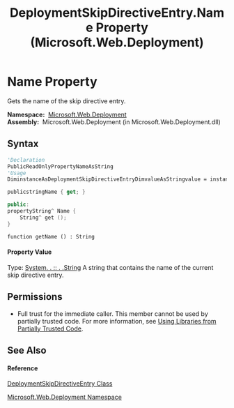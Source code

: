 ﻿---
title: DeploymentSkipDirectiveEntry.Name Property  (Microsoft.Web.Deployment)
TOCTitle: Name Property
ms:assetid: P:Microsoft.Web.Deployment.DeploymentSkipDirectiveEntry.Name
ms:mtpsurl: https://msdn.microsoft.com/en-us/library/microsoft.web.deployment.deploymentskipdirectiveentry.name(v=VS.90)
ms:contentKeyID: 20209058
ms.date: 05/02/2012
mtps_version: v=VS.90
f1_keywords:
- Microsoft.Web.Deployment.DeploymentSkipDirectiveEntry.Name
- Microsoft.Web.Deployment.DeploymentSkipDirectiveEntry.get_Name
dev_langs:
- CSharp
- JScript
- VB
- c++
api_location:
- Microsoft.Web.Deployment.dll
api_name:
- Microsoft.Web.Deployment.DeploymentSkipDirectiveEntry.get_Name
- Microsoft.Web.Deployment.DeploymentSkipDirectiveEntry.Name
api_type:
- Managed
topic_type:
- apiref
- kbSyntax
product_family_name: VS
ROBOTS: INDEX,FOLLOW
---

# Name Property

Gets the name of the skip directive entry.

**Namespace:**  [Microsoft.Web.Deployment](microsoft-web-deployment-namespace.md)  
**Assembly:**  Microsoft.Web.Deployment (in Microsoft.Web.Deployment.dll)

## Syntax

``` vb
'Declaration
PublicReadOnlyPropertyNameAsString
'Usage
DiminstanceAsDeploymentSkipDirectiveEntryDimvalueAsStringvalue = instance.Name
```

``` csharp
publicstringName { get; }
```

``` c++
public:
propertyString^ Name {
    String^ get ();
}
```

``` jscript
function getName () : String
```

#### Property Value

Type: [System. . :: . .String](https://msdn.microsoft.com/en-us/library/s1wwdcbf\(v=vs.90\))  
A string that contains the name of the current skip directive entry.  

## Permissions

  - Full trust for the immediate caller. This member cannot be used by partially trusted code. For more information, see [Using Libraries from Partially Trusted Code](https://msdn.microsoft.com/en-us/library/8skskf63\(v=vs.90\)).

## See Also

#### Reference

[DeploymentSkipDirectiveEntry Class](deploymentskipdirectiveentry-class-microsoft-web-deployment.md)

[Microsoft.Web.Deployment Namespace](microsoft-web-deployment-namespace.md)

